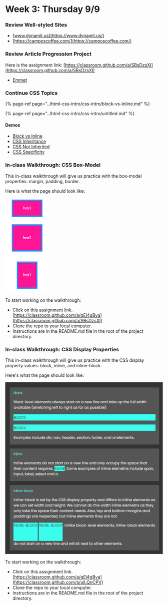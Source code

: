 # Week 3: Thursday 9/9

### Review Well-styled Sites

* [www.dynamit.us](https://www.dynamit.us/)
* [https://camposcoffee.com/](https://camposcoffee.com/)

### Review Article Progression Project

Here is the assignment link: [https://classroom.github.com/a/SBsDzsXI](https://classroom.github.com/a/SBsDzsXI)

* [Emmet ](https://dev.to/raaynaldo/speed-up-code-your-html-using-emmet-in-vscode-nesting-operators-201o)

### Continue CSS Topics

{% page-ref page="../html-css-intro/css-intro/block-vs-inline.md" %}

{% page-ref page="../html-css-intro/css-intro/untitled.md" %}

#### Demos

* [Block vs Inline](https://github.com/hoc-demos/block-vs-inline)
* [CSS Inheritance](https://github.com/hoc-demos/css-inheritance)
* [CSS Not Inherited](https://github.com/hoc-demos/css-not-inherited)
* [CSS Specificity](https://github.com/hoc-demos/css-specificity)

### In-class Walkthrough: CSS Box-Model

This in-class walkthrough will give us practice with the box-model properties: margin, padding, border.

Here is what the page should look like:

![](../.gitbook/assets/image%20%2834%29.png)

To start working on the walkthrough:

* Click on this assignment link. [https://classroom.github.com/a/qEl4gBva](https://classroom.github.com/a/SBsDzsXI)
* Clone the repo to your local computer.
* Instructions are in the README.md file in the root of the project directory.

### In-class Walkthrough: CSS Display Properties

This in-class walkthrough will give us practice with the CSS display property values: block, inline, and inline-block.

Here's what the page should look like:

![](../.gitbook/assets/image%20%2844%29.png)

To start working on the walkthrough:

* Click on this assignment link. [https://classroom.github.com/a/qEl4gBva](https://classroom.github.com/a/ulLQnCPV)
* Clone the repo to your local computer.
* Instructions are in the README.md file in the root of the project directory.

